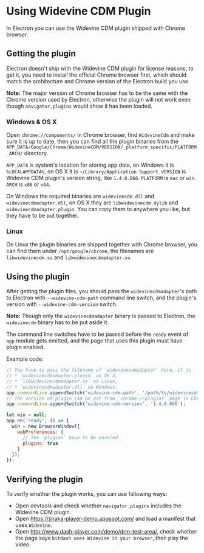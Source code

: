 # Using Widevine CDM Plugin

In Electron you can use the Widevine CDM plugin shipped with Chrome browser.

## Getting the plugin

Electron doesn't ship with the Widevine CDM plugin for license reasons, to get
it, you need to install the official Chrome browser first, which should match
the architecture and Chrome version of the Electron build you use.

**Note:** The major version of Chrome browser has to be the same with the Chrome
version used by Electron, otherwise the plugin will not work even though
`navigator.plugins` would show it has been loaded.

### Windows & OS X

Open `chrome://components/` in Chrome browser, find `WidevineCdm` and make
sure it is up to date, then you can find all the plugin binaries from the
`APP_DATA/Google/Chrome/WidevineCDM/VERSION/_platform_specific/PLATFORM_ARCH/`
directory.

`APP_DATA` is system's location for storing app data, on Windows it is
`%LOCALAPPDATA%`, on OS X it is `~/Library/Application Support`. `VERSION` is
Widevine CDM plugin's version string, like `1.4.8.866`. `PLATFORM` is `mac` or
`win`. `ARCH` is `x86` or `x64`.

On Windows the required binaries are `widevinecdm.dll` and
`widevinecdmadapter.dll`, on OS X they are `libwidevinecdm.dylib` and
`widevinecdmadapter.plugin`. You can copy them to anywhere you like, but they
have to be put together.

### Linux

On Linux the plugin binaries are shipped together with Chrome browser, you can
find them under `/opt/google/chrome`, the filenames are `libwidevinecdm.so` and
`libwidevinecdmadapter.so`.

## Using the plugin

After getting the plugin files, you should pass the `widevinecdmadapter`'s path
to Electron with `--widevine-cdm-path` command line switch, and the plugin's
version with `--widevine-cdm-version` switch.

**Note:** Though only the `widevinecdmadapter` binary is passed to Electron, the
`widevinecdm` binary has to be put aside it.

The command line switches have to be passed before the `ready` event of `app`
module gets emitted, and the page that uses this plugin must have plugin
enabled.

Example code:

```javascript
// You have to pass the filename of `widevinecdmadapter` here, it is
// * `widevinecdmadapter.plugin` on OS X,
// * `libwidevinecdmadapter.so` on Linux,
// * `widevinecdmadapter.dll` on Windows.
app.commandLine.appendSwitch('widevine-cdm-path', '/path/to/widevinecdmadapter.plugin');
// The version of plugin can be got from `chrome://plugins` page in Chrome.
app.commandLine.appendSwitch('widevine-cdm-version', '1.4.8.866');

let win = null;
app.on('ready', () => {
  win = new BrowserWindow({
    webPreferences: {
      // The `plugins` have to be enabled.
      plugins: true
    }
  });
});
```

## Verifying the plugin

To verify whether the plugin works, you can use following ways:

* Open devtools and check whether `navigator.plugins` includes the Widevine
CDM plugin.
* Open https://shaka-player-demo.appspot.com/ and load a manifest that uses
`Widevine`.
* Open http://www.dash-player.com/demo/drm-test-area/, check whether the page
says `bitdash uses Widevine in your browser`, then play the video.
